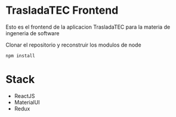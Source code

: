# TrasladaTEC Frontend

Esto es el frontend de la aplicacion TrasladaTEC para la materia de ingeneria de software

Clonar el repositorio y reconstruir los modulos de node
~~~
npm install
~~~

# Stack
+ ReactJS
+ MaterialUI
+ Redux